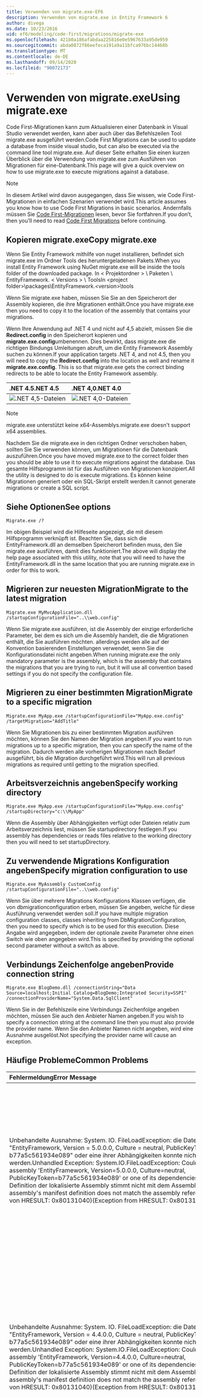```yaml
---
title: Verwenden von migrate.exe-EF6
description: Verwenden von migrate.exe in Entity Framework 6
author: divega
ms.date: 10/23/2016
uid: ef6/modeling/code-first/migrations/migrate-exe
ms.openlocfilehash: 421b0a186afabdaa225816e0e5967633a95de959
ms.sourcegitcommit: abda0872f86eefeca191a9a11bfca976bc14468b
ms.translationtype: MT
ms.contentlocale: de-DE
ms.lasthandoff: 09/14/2020
ms.locfileid: "90072173"
---
```

# <a name="using-migrateexe"></a><span data-ttu-id="5b912-103">Verwenden von migrate.exe</span><span class="sxs-lookup"><span data-stu-id="5b912-103">Using migrate.exe</span></span>
<span data-ttu-id="5b912-104">Code First-Migrationen kann zum Aktualisieren einer Datenbank in Visual Studio verwendet werden, kann aber auch über das Befehlszeilen Tool migrate.exe ausgeführt werden.</span><span class="sxs-lookup"><span data-stu-id="5b912-104">Code First Migrations can be used to update a database from inside visual studio, but can also be executed via the command line tool migrate.exe.</span></span> <span data-ttu-id="5b912-105">Auf dieser Seite erhalten Sie einen kurzen Überblick über die Verwendung von migrate.exe zum Ausführen von Migrationen für eine-Datenbank.</span><span class="sxs-lookup"><span data-stu-id="5b912-105">This page will give a quick overview on how to use migrate.exe to execute migrations against a database.</span></span>

> [!NOTE]
> <span data-ttu-id="5b912-106">In diesem Artikel wird davon ausgegangen, dass Sie wissen, wie Code First-Migrationen in einfachen Szenarien verwendet wird.</span><span class="sxs-lookup"><span data-stu-id="5b912-106">This article assumes you know how to use Code First Migrations in basic scenarios.</span></span> <span data-ttu-id="5b912-107">Andernfalls müssen Sie [Code First-Migrationen](xref:ef6/modeling/code-first/migrations/index) lesen, bevor Sie fortfahren.</span><span class="sxs-lookup"><span data-stu-id="5b912-107">If you don’t, then you’ll need to read [Code First Migrations](xref:ef6/modeling/code-first/migrations/index) before continuing.</span></span>

## <a name="copy-migrateexe"></a><span data-ttu-id="5b912-108">Kopieren migrate.exe</span><span class="sxs-lookup"><span data-stu-id="5b912-108">Copy migrate.exe</span></span>

<span data-ttu-id="5b912-109">Wenn Sie Entity Framework mithilfe von nuget installieren, befindet sich migrate.exe im Ordner Tools des heruntergeladenen Pakets.</span><span class="sxs-lookup"><span data-stu-id="5b912-109">When you install Entity Framework using NuGet migrate.exe will be inside the tools folder of the downloaded package.</span></span> <span data-ttu-id="5b912-110">In &lt; Projektordner &gt; \\ Paketen \\ EntityFramework. &lt; Versions &gt; \\ Tools</span><span class="sxs-lookup"><span data-stu-id="5b912-110">In &lt;project folder&gt;\\packages\\EntityFramework.&lt;version&gt;\\tools</span></span>

<span data-ttu-id="5b912-111">Wenn Sie migrate.exe haben, müssen Sie Sie an den Speicherort der Assembly kopieren, die ihre Migrationen enthält.</span><span class="sxs-lookup"><span data-stu-id="5b912-111">Once you have migrate.exe then you need to copy it to the location of the assembly that contains your migrations.</span></span>

<span data-ttu-id="5b912-112">Wenn Ihre Anwendung auf .NET 4 und nicht auf 4,5 abzielt, müssen Sie die **Redirect.config** in den Speicherort kopieren und **migrate.exe.config**umbenennen. Dies bewirkt, dass migrate.exe die richtigen Bindungs Umleitungen abruft, um die Entity Framework Assembly suchen zu können.</span><span class="sxs-lookup"><span data-stu-id="5b912-112">If your application targets .NET 4, and not 4.5, then you will need to copy the **Redirect.config** into the location as well and rename it **migrate.exe.config**. This is so that migrate.exe gets the correct binding redirects to be able to locate the Entity Framework assembly.</span></span>

| <span data-ttu-id="5b912-113">.NET 4.5</span><span class="sxs-lookup"><span data-stu-id="5b912-113">.NET 4.5</span></span>                                      | <span data-ttu-id="5b912-114">.NET 4,0</span><span class="sxs-lookup"><span data-stu-id="5b912-114">.NET 4.0</span></span>                                      |
|:----------------------------------------------|:----------------------------------------------|
| ![.NET 4,5-Dateien](~/ef6/media/net45files.png) | ![.NET 4,0-Dateien](~/ef6/media/net40files.png) |

> [!NOTE]
> <span data-ttu-id="5b912-117">migrate.exe unterstützt keine x64-Assemblys.</span><span class="sxs-lookup"><span data-stu-id="5b912-117">migrate.exe doesn't support x64 assemblies.</span></span>

<span data-ttu-id="5b912-118">Nachdem Sie die migrate.exe in den richtigen Ordner verschoben haben, sollten Sie Sie verwenden können, um Migrationen für die Datenbank auszuführen.</span><span class="sxs-lookup"><span data-stu-id="5b912-118">Once you have moved migrate.exe to the correct folder then you should be able to use it to execute migrations against the database.</span></span> <span data-ttu-id="5b912-119">Das gesamte Hilfsprogramm ist für das Ausführen von Migrationen konzipiert.</span><span class="sxs-lookup"><span data-stu-id="5b912-119">All the utility is designed to do is execute migrations.</span></span> <span data-ttu-id="5b912-120">Es können keine Migrationen generiert oder ein SQL-Skript erstellt werden.</span><span class="sxs-lookup"><span data-stu-id="5b912-120">It cannot generate migrations or create a SQL script.</span></span>

## <a name="see-options"></a><span data-ttu-id="5b912-121">Siehe Optionen</span><span class="sxs-lookup"><span data-stu-id="5b912-121">See options</span></span>

``` console
Migrate.exe /?
```

<span data-ttu-id="5b912-122">Im obigen Beispiel wird die Hilfeseite angezeigt, die mit diesem Hilfsprogramm verknüpft ist. Beachten Sie, dass sich die EntityFramework.dll an demselben Speicherort befinden muss, den Sie migrate.exe ausführen, damit dies funktioniert.</span><span class="sxs-lookup"><span data-stu-id="5b912-122">The above will display the help page associated with this utility, note that you will need to have the EntityFramework.dll in the same location that you are running migrate.exe in order for this to work.</span></span>

## <a name="migrate-to-the-latest-migration"></a><span data-ttu-id="5b912-123">Migrieren zur neuesten Migration</span><span class="sxs-lookup"><span data-stu-id="5b912-123">Migrate to the latest migration</span></span>

``` console
Migrate.exe MyMvcApplication.dll /startupConfigurationFile="..\\web.config"
```

<span data-ttu-id="5b912-124">Wenn Sie migrate.exe ausführen, ist die Assembly der einzige erforderliche Parameter, bei dem es sich um die Assembly handelt, die die Migrationen enthält, die Sie ausführen möchten. allerdings werden alle auf der Konvention basierenden Einstellungen verwendet, wenn Sie die Konfigurationsdatei nicht angeben.</span><span class="sxs-lookup"><span data-stu-id="5b912-124">When running migrate.exe the only mandatory parameter is the assembly, which is the assembly that contains the migrations that you are trying to run, but it will use all convention based settings if you do not specify the configuration file.</span></span>

## <a name="migrate-to-a-specific-migration"></a><span data-ttu-id="5b912-125">Migrieren zu einer bestimmten Migration</span><span class="sxs-lookup"><span data-stu-id="5b912-125">Migrate to a specific migration</span></span>

``` console
Migrate.exe MyApp.exe /startupConfigurationFile="MyApp.exe.config" /targetMigration="AddTitle"
```

<span data-ttu-id="5b912-126">Wenn Sie Migrationen bis zu einer bestimmten Migration ausführen möchten, können Sie den Namen der Migration angeben.</span><span class="sxs-lookup"><span data-stu-id="5b912-126">If you want to run migrations up to a specific migration, then you can specify the name of the migration.</span></span> <span data-ttu-id="5b912-127">Dadurch werden alle vorherigen Migrationen nach Bedarf ausgeführt, bis die Migration durchgeführt wird.</span><span class="sxs-lookup"><span data-stu-id="5b912-127">This will run all previous migrations as required until getting to the migration specified.</span></span>

## <a name="specify-working-directory"></a><span data-ttu-id="5b912-128">Arbeitsverzeichnis angeben</span><span class="sxs-lookup"><span data-stu-id="5b912-128">Specify working directory</span></span>

``` console
Migrate.exe MyApp.exe /startupConfigurationFile="MyApp.exe.config" /startupDirectory="c:\\MyApp"
```

<span data-ttu-id="5b912-129">Wenn die Assembly über Abhängigkeiten verfügt oder Dateien relativ zum Arbeitsverzeichnis liest, müssen Sie startupdirectory festlegen.</span><span class="sxs-lookup"><span data-stu-id="5b912-129">If you assembly has dependencies or reads files relative to the working directory then you will need to set startupDirectory.</span></span>

## <a name="specify-migration-configuration-to-use"></a><span data-ttu-id="5b912-130">Zu verwendende Migrations Konfiguration angeben</span><span class="sxs-lookup"><span data-stu-id="5b912-130">Specify migration configuration to use</span></span>

``` console
Migrate.exe MyAssembly CustomConfig /startupConfigurationFile="..\\web.config"
```

<span data-ttu-id="5b912-131">Wenn Sie über mehrere Migrations Konfigurations Klassen verfügen, die von dbmigrationconfiguration erben, müssen Sie angeben, welche für diese Ausführung verwendet werden soll.</span><span class="sxs-lookup"><span data-stu-id="5b912-131">If you have multiple migration configuration classes, classes inheriting from DbMigrationConfiguration, then you need to specify which is to be used for this execution.</span></span> <span data-ttu-id="5b912-132">Diese Angabe wird angegeben, indem der optionale zweite Parameter ohne einen Switch wie oben angegeben wird.</span><span class="sxs-lookup"><span data-stu-id="5b912-132">This is specified by providing the optional second parameter without a switch as above.</span></span>

## <a name="provide-connection-string"></a><span data-ttu-id="5b912-133">Verbindungs Zeichenfolge angeben</span><span class="sxs-lookup"><span data-stu-id="5b912-133">Provide connection string</span></span>

``` console
Migrate.exe BlogDemo.dll /connectionString="Data Source=localhost;Initial Catalog=BlogDemo;Integrated Security=SSPI" /connectionProviderName="System.Data.SqlClient"
```

<span data-ttu-id="5b912-134">Wenn Sie in der Befehlszeile eine Verbindungs Zeichenfolge angeben möchten, müssen Sie auch den Anbieter Namen angeben.</span><span class="sxs-lookup"><span data-stu-id="5b912-134">If you wish to specify a connection string at the command line then you must also provide the provider name.</span></span> <span data-ttu-id="5b912-135">Wenn Sie den Anbieter Namen nicht angeben, wird eine Ausnahme ausgelöst.</span><span class="sxs-lookup"><span data-stu-id="5b912-135">Not specifying the provider name will cause an exception.</span></span>

## <a name="common-problems"></a><span data-ttu-id="5b912-136">Häufige Probleme</span><span class="sxs-lookup"><span data-stu-id="5b912-136">Common Problems</span></span>

| <span data-ttu-id="5b912-137">Fehlermeldung</span><span class="sxs-lookup"><span data-stu-id="5b912-137">Error Message</span></span>                                                                                                                                                                                                                                                                                                                      | <span data-ttu-id="5b912-138">Lösung</span><span class="sxs-lookup"><span data-stu-id="5b912-138">Solution</span></span>                                                                                                                                                                                                                                                                                             |
|:-----------------------------------------------------------------------------------------------------------------------------------------------------------------------------------------------------------------------------------------------------------------------------------------------------------------------------------|:-----------------------------------------------------------------------------------------------------------------------------------------------------------------------------------------------------------------------------------------------------------------------------------------------------|
| <span data-ttu-id="5b912-139">Unbehandelte Ausnahme: System. IO. FileLoadException: die Datei oder Assembly "EntityFramework, Version = 5.0.0.0, Culture = neutral, PublicKeyToken = b77a5c561934e089" oder eine ihrer Abhängigkeiten konnte nicht geladen werden.</span><span class="sxs-lookup"><span data-stu-id="5b912-139">Unhandled Exception: System.IO.FileLoadException:  Could not load file or assembly 'EntityFramework, Version=5.0.0.0, Culture=neutral, PublicKeyToken=b77a5c561934e089' or one of its dependencies.</span></span> <span data-ttu-id="5b912-140">Die Manifest-Definition der lokalisierte Assembly stimmt nicht mit dem Assemblyverweis.</span><span class="sxs-lookup"><span data-stu-id="5b912-140">The located assembly's manifest definition does not match the assembly reference.</span></span> <span data-ttu-id="5b912-141">(Ausnahme von HRESULT: 0x80131040)</span><span class="sxs-lookup"><span data-stu-id="5b912-141">(Exception from HRESULT: 0x80131040)</span></span>         | <span data-ttu-id="5b912-142">Dies bedeutet in der Regel, dass Sie eine .NET 4-Anwendung ohne die Redirect.config-Datei ausführen.</span><span class="sxs-lookup"><span data-stu-id="5b912-142">This typically means that you are running a .NET 4 application without the Redirect.config file.</span></span> <span data-ttu-id="5b912-143">Sie müssen die Redirect.config an denselben Speicherort wie migrate.exe kopieren und in migrate.exe.config umbenennen.</span><span class="sxs-lookup"><span data-stu-id="5b912-143">You need to copy the Redirect.config to the same location as migrate.exe and rename it to migrate.exe.config.</span></span>                                                                                       |
| <span data-ttu-id="5b912-144">Unbehandelte Ausnahme: System. IO. FileLoadException: die Datei oder Assembly "EntityFramework, Version = 4.4.0.0, Culture = neutral, PublicKeyToken = b77a5c561934e089" oder eine ihrer Abhängigkeiten konnte nicht geladen werden.</span><span class="sxs-lookup"><span data-stu-id="5b912-144">Unhandled Exception: System.IO.FileLoadException: Could not load file or assembly 'EntityFramework, Version=4.4.0.0, Culture=neutral, PublicKeyToken=b77a5c561934e089' or one of its dependencies.</span></span> <span data-ttu-id="5b912-145">Die Manifest-Definition der lokalisierte Assembly stimmt nicht mit dem Assemblyverweis.</span><span class="sxs-lookup"><span data-stu-id="5b912-145">The located assembly's manifest definition does not match the assembly reference.</span></span> <span data-ttu-id="5b912-146">(Ausnahme von HRESULT: 0x80131040)</span><span class="sxs-lookup"><span data-stu-id="5b912-146">(Exception from HRESULT: 0x80131040)</span></span>          | <span data-ttu-id="5b912-147">Diese Ausnahme bedeutet, dass Sie eine .NET 4,5-Anwendung ausführen, bei der der Redirect.config in den migrate.exe Speicherort kopiert wurde.</span><span class="sxs-lookup"><span data-stu-id="5b912-147">This exception means that you are running a .NET 4.5 application with the Redirect.config copied to the migrate.exe location.</span></span> <span data-ttu-id="5b912-148">Wenn Ihre APP .NET 4,5 ist, muss die Konfigurationsdatei nicht mit den Umleitungen innerhalb von vorhanden sein.</span><span class="sxs-lookup"><span data-stu-id="5b912-148">If your app is .NET 4.5 then you do not need to have the config file with the redirects inside.</span></span> <span data-ttu-id="5b912-149">Löschen Sie die migrate.exe.config Datei.</span><span class="sxs-lookup"><span data-stu-id="5b912-149">Delete the migrate.exe.config file.</span></span>                                    |
| <span data-ttu-id="5b912-150">Fehler: die Datenbank kann nicht so aktualisiert werden, dass Sie dem aktuellen Modell entspricht, weil ausstehende Änderungen vorhanden sind und die automatische Migration deaktiviert ist.</span><span class="sxs-lookup"><span data-stu-id="5b912-150">ERROR: Unable to update database to match the current model because there are pending changes and automatic migration is disabled.</span></span> <span data-ttu-id="5b912-151">Schreiben Sie entweder die ausstehenden Modelländerungen in eine Code basierte Migration, oder aktivieren Sie die automatische Migration.</span><span class="sxs-lookup"><span data-stu-id="5b912-151">Either write the pending model changes to a code-based migration or enable automatic migration.</span></span> <span data-ttu-id="5b912-152">Legen Sie dbmigrationsconfiguration. automaticmigrationsenabled auf "true" fest, um die automatische Migration zu aktivieren.</span><span class="sxs-lookup"><span data-stu-id="5b912-152">Set DbMigrationsConfiguration.AutomaticMigrationsEnabled to true to enable automatic migration.</span></span> | <span data-ttu-id="5b912-153">Dieser Fehler tritt auf, wenn eine Migration ausgeführt wird, wenn Sie keine Migration erstellt haben, um Änderungen am Modell zu bewältigen, und die Datenbank nicht mit dem Modell identisch ist.</span><span class="sxs-lookup"><span data-stu-id="5b912-153">This error occurs if running migrate when you haven’t created a migration to cope with changes made to the model, and the database does not match the model.</span></span> <span data-ttu-id="5b912-154">Wenn Sie einer Modell Klasse eine Eigenschaft hinzufügen und dann migrate.exe ausführen, ohne eine Migration zum Aktualisieren der Datenbank zu erstellen, ist ein Beispiel dafür.</span><span class="sxs-lookup"><span data-stu-id="5b912-154">Adding a property to a model class then running migrate.exe without creating a migration to upgrade the database is an example of this.</span></span> |
| <span data-ttu-id="5b912-155">Fehler: der Typ ist für den Member "System. Data. Entity. Migrationen. Design. toolingfacade + updaterunner, EntityFramework, Version = 5.0.0.0, Culture = neutral, PublicKeyToken = b77a5c561934e089" nicht aufgelöst.</span><span class="sxs-lookup"><span data-stu-id="5b912-155">ERROR: Type is not resolved for member 'System.Data.Entity.Migrations.Design.ToolingFacade+UpdateRunner,EntityFramework, Version=5.0.0.0, Culture=neutral, PublicKeyToken=b77a5c561934e089'.</span></span>                                                                                                                                       | <span data-ttu-id="5b912-156">Dieser Fehler kann durch die Angabe eines falschen Start Verzeichnisses verursacht werden.</span><span class="sxs-lookup"><span data-stu-id="5b912-156">This error can be caused by specifying an incorrect startup directory.</span></span> <span data-ttu-id="5b912-157">Dabei muss es sich um den Speicherort der migrate.exe</span><span class="sxs-lookup"><span data-stu-id="5b912-157">This must be the location of migrate.exe</span></span>                                                                                                                                                                                      |
| <span data-ttu-id="5b912-158">Unbehandelte Ausnahme: System. NullReferenceException: der Objekt Verweis ist nicht auf eine Instanz eines Objekts festgelegt.</span><span class="sxs-lookup"><span data-stu-id="5b912-158">Unhandled Exception: System.NullReferenceException: Object reference not set to an instance of an object.</span></span> <br/>   <span data-ttu-id="5b912-159">bei System. Data. Entity. Migrationen. Console. Program. Main (String [] args)</span><span class="sxs-lookup"><span data-stu-id="5b912-159">at System.Data.Entity.Migrations.Console.Program.Main(String[] args)</span></span>                                                                                                                                             | <span data-ttu-id="5b912-160">Dies kann dadurch verursacht werden, dass kein erforderlicher Parameter für ein von Ihnen verwentigtes Szenario angegeben wird.</span><span class="sxs-lookup"><span data-stu-id="5b912-160">This can be caused by not specifying a required parameter for a scenario that you are using.</span></span> <span data-ttu-id="5b912-161">Beispielsweise wird eine Verbindungs Zeichenfolge ohne Angabe des Anbieter namens angegeben.</span><span class="sxs-lookup"><span data-stu-id="5b912-161">For example specifying a connection string without specifying the provider name.</span></span>                                                                                                                        |
| <span data-ttu-id="5b912-162">Fehler: in der Assembly "ClassLibrary1" wurde mehr als ein Migrations Konfigurationstyp gefunden.</span><span class="sxs-lookup"><span data-stu-id="5b912-162">ERROR: More than one migrations configuration type was found in the assembly 'ClassLibrary1'.</span></span> <span data-ttu-id="5b912-163">Geben Sie den Namen des zu verwendenden an.</span><span class="sxs-lookup"><span data-stu-id="5b912-163">Specify the name of the one to use.</span></span>                                                                                                                                                                                                  | <span data-ttu-id="5b912-164">Da der Fehlerstatus ist, gibt es in der angegebenen Assembly mehr als eine Konfigurations Klasse.</span><span class="sxs-lookup"><span data-stu-id="5b912-164">As the error states, there is more than one configuration class in the given assembly.</span></span> <span data-ttu-id="5b912-165">Sie müssen den/configurationType-Schalter verwenden, um anzugeben, welche verwendet werden soll.</span><span class="sxs-lookup"><span data-stu-id="5b912-165">You must use the /configurationType switch to specify which to use.</span></span>                                                                                                                                           |
| <span data-ttu-id="5b912-166">Fehler: die Datei oder Assembly " &lt; AssemblyName &gt; " oder eine ihrer Abhängigkeiten konnte nicht geladen werden.</span><span class="sxs-lookup"><span data-stu-id="5b912-166">ERROR: Could not load file or assembly ‘&lt;assemblyName&gt;’ or one of its dependencies.</span></span> <span data-ttu-id="5b912-167">Der angegebene Assemblyname oder die angegebene Codebasis war ungültig.</span><span class="sxs-lookup"><span data-stu-id="5b912-167">The given assembly name or codebase was invalid.</span></span> <span data-ttu-id="5b912-168">(Ausnahme von HRESULT: 0x80131047)</span><span class="sxs-lookup"><span data-stu-id="5b912-168">(Exception from HRESULT: 0x80131047)</span></span>                                                                                                                                                    | <span data-ttu-id="5b912-169">Dies kann dadurch verursacht werden, dass ein AssemblyName falsch angegeben oder nicht vorhanden ist.</span><span class="sxs-lookup"><span data-stu-id="5b912-169">This can be caused by specifying an assembly name incorrectly or not having</span></span>                                                                                                                                                                                                                          |
| <span data-ttu-id="5b912-170">Fehler: die Datei oder Assembly " &lt; AssemblyName &gt; " oder eine ihrer Abhängigkeiten konnte nicht geladen werden.</span><span class="sxs-lookup"><span data-stu-id="5b912-170">ERROR: Could not load file or assembly ‘&lt;assemblyName&gt;' or one of its dependencies.</span></span> <span data-ttu-id="5b912-171">Es wurde versucht, ein Programm mit einem falschen Format zu laden.</span><span class="sxs-lookup"><span data-stu-id="5b912-171">An attempt was made to load a program with an incorrect format.</span></span>                                                                                                                                                                          | <span data-ttu-id="5b912-172">Dies geschieht, wenn Sie versuchen, migrate.exe für eine x64-Anwendung auszuführen.</span><span class="sxs-lookup"><span data-stu-id="5b912-172">This happens if you are trying to run migrate.exe against an x64 application.</span></span> <span data-ttu-id="5b912-173">EF 5,0 und niedriger ist nur auf x86 funktionsfähig.</span><span class="sxs-lookup"><span data-stu-id="5b912-173">EF 5.0 and below will only work on x86.</span></span>                                                                                                                                                                                |
